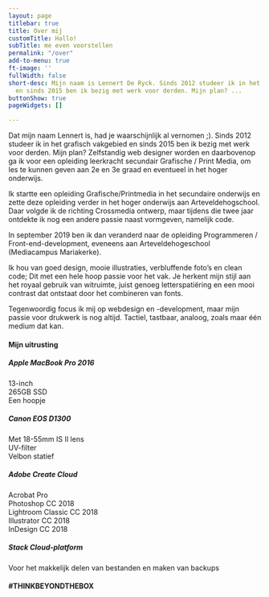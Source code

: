 ```yaml
---
layout: page
titlebar: true
title: Over mij
customTitle: Hallo!
subTitle: me even voorstellen
permalink: "/over"
add-to-menu: true
ft-image: ''
fullWidth: false
short-desc: Mijn naam is Lennert De Ryck. Sinds 2012 studeer ik in het grafisch vakgebied
  en sinds 2015 ben ik bezig met werk voor derden. Mijn plan? ...
buttonShow: true
pageWidgets: []

---
```

Dat mijn naam Lennert is, had je waarschijnlijk al vernomen ;). Sinds 2012 studeer ik in het grafisch vakgebied en sinds 2015 ben ik bezig met werk voor derden. Mijn plan? Zelfstandig web designer worden en daarbovenop ga ik voor een opleiding leerkracht secundair Grafische / Print Media, om les te kunnen geven aan 2e en 3e graad en eventueel in het hoger onderwijs.

Ik startte een opleiding Grafische/Printmedia in het secundaire onderwijs en zette deze opleiding verder in het hoger onderwijs aan Arteveldehogschool. Daar volgde ik de richting Crossmedia ontwerp, maar tijdens die twee jaar ontdekte ik nog een andere passie naast vormgeven, namelijk code.

In september 2019 ben ik dan veranderd naar de opleiding Programmeren / Front-end-development, eveneens aan Arteveldehogeschool (Mediacampus Mariakerke).

Ik hou van goed design, mooie illustraties, verbluffende foto’s en clean code; Dit met een hele hoop passie voor het vak. Je herkent mijn stijl aan het royaal gebruik van witruimte, juist genoeg letterspatiëring en een mooi contrast dat ontstaat door het combineren van fonts.

Tegenwoordig focus ik mij op webdesign en -development, maar mijn passie voor drukwerk is nog altijd. Tactiel, tastbaar, analoog, zoals maar één medium dat kan.

<h4>Mijn uitrusting</h4>

<div class="row"> <div class="col-12 col-md-6 mb-4"> <h5>Apple MacBook Pro 2016</h5> 13-inch <br> 265GB SSD <br> Een hoopje  </div> <div class="col-12 col-md-6 mb-4"> <h5>Canon EOS D1300</h5> Met 18-55mm IS II lens<br> UV-filter<br> Velbon statief </div> </div> <div class="row"> <div class="col-12 col-md-6 mb-4"> <h5>Adobe Create Cloud</h5> Acrobat Pro<br> Photoshop CC 2018<br> Lightroom Classic CC 2018<br> Illustrator CC 2018<br> InDesign CC 2018 </div> <div class="col-12 col-md-6"> <h5>Stack Cloud-platform</h5> Voor het makkelijk delen van bestanden en maken van backups </div> </div>

<h4 class="fontw-300 lspacing-1 d-none">#THINKBEYONDTHEBOX</h4>